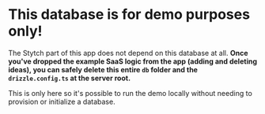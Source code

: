 # This database is for demo purposes only!

The Stytch part of this app does not depend on this database at all. **Once you've dropped the example SaaS logic from the app (adding and deleting ideas), you can safely delete this entire `db` folder and the `drizzle.config.ts` at the server root.**

This is only here so it's possible to run the demo locally without needing to provision or initialize a database.
